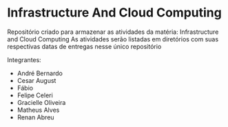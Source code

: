 # Infrastructure And Cloud Computing
Repositório criado para armazenar as atividades da matéria: Infrastructure and Cloud Computing
As atividades serão listadas em diretórios com suas respectivas datas de entregas nesse único repositório

Integrantes: 
- André Bernardo
- Cesar August
- Fábio
- Felipe Celeri
- Gracielle Oliveira
- Matheus Alves
- Renan Abreu
